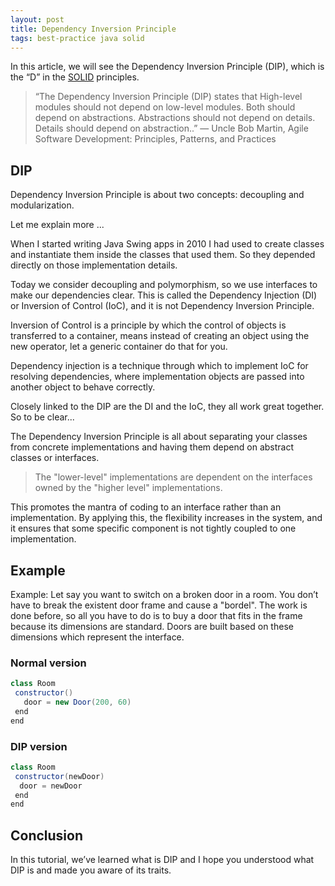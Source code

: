 ```yaml
---
layout: post
title: Dependency Inversion Principle
tags: best-practice java solid
---
```


In this article, we will see the Dependency Inversion Principle (DIP), which is the “D” in the [SOLID](https://en.wikipedia.org/wiki/SOLID) principles.

> “The Dependency Inversion Principle (DIP) states that High-level modules should not depend on low-level modules. Both should depend on abstractions. Abstractions should not depend on details. Details should depend on abstraction..” — Uncle Bob Martin, Agile Software Development: Principles, Patterns, and Practices

## DIP

Dependency Inversion Principle is about two concepts: decoupling and modularization.

Let me explain more ...

When I started writing Java Swing apps in 2010 I had used to create classes and instantiate them inside the classes that used them. So they depended directly on those implementation details. 

Today we consider decoupling and polymorphism, so we use interfaces to make our dependencies clear. This is called the Dependency Injection (DI) or Inversion of Control (IoC), and it is not Dependency Inversion Principle.

Inversion of Control is a principle by which the control of objects is transferred to a container, means instead of creating an object using the new operator, let a generic container do that for you.

Dependency injection is a technique through which to implement IoC for resolving dependencies, where implementation objects are passed into another object to behave correctly.

Closely linked to the DIP are the DI and the IoC, they all work great together. So to be clear...

The Dependency Inversion Principle is all about separating your classes from concrete implementations and having them depend on abstract classes or interfaces. 

> The "lower-level" implementations are dependent on the interfaces owned by the "higher level" implementations. 

This promotes the mantra of coding to an interface rather than an implementation. By applying this, the flexibility increases in the system, and it ensures that some specific component is not tightly coupled to one implementation.

## Example

Example: Let say you want to switch on a broken door in a room. You don’t have to break the existent door frame and cause a "bordel". The work is done before, so all you have to do is to buy a door that fits in the frame because its dimensions are standard. Doors are built based on these dimensions which represent the interface. 

### Normal version

```java
class Room        
 constructor()
   door = new Door(200, 60)
 end
end
```

### DIP version

```java
class Room
 constructor(newDoor)
  door = newDoor
 end   
end
```

## Conclusion

In this tutorial, we’ve learned what is DIP and I hope you understood what DIP is and made you aware of its traits.